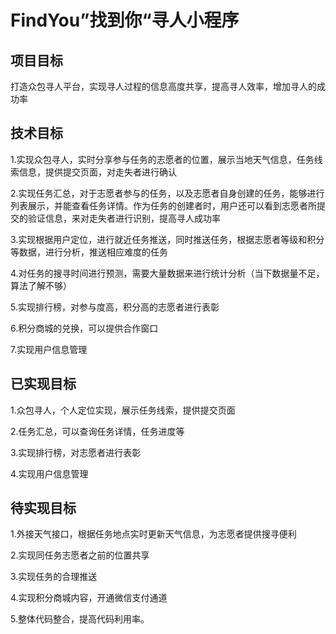 # FindYou”找到你“寻人小程序

## 项目目标

打造众包寻人平台，实现寻人过程的信息高度共享，提高寻人效率，增加寻人的成功率

## 技术目标

1.实现众包寻人，实时分享参与任务的志愿者的位置，展示当地天气信息，任务线索信息，提供提交页面，对走失者进行确认

2.实现任务汇总，对于志愿者参与的任务，以及志愿者自身创建的任务，能够进行列表展示，并能查看任务详情。作为任务的创建者时，用户还可以看到志愿者所提交的验证信息，来对走失者进行识别，提高寻人成功率

3.实现根据用户定位，进行就近任务推送，同时推送任务，根据志愿者等级和积分等数据，进行分析，推送相应难度的任务

4.对任务的搜寻时间进行预测，需要大量数据来进行统计分析（当下数据量不足，算法了解不够）

5.实现排行榜，对参与度高，积分高的志愿者进行表彰

6.积分商城的兑换，可以提供合作窗口

7.实现用户信息管理

## 已实现目标

1.众包寻人，个人定位实现，展示任务线索，提供提交页面

2.任务汇总，可以查询任务详情，任务进度等

3.实现排行榜，对志愿者进行表彰

4.实现用户信息管理

## 待实现目标

1.外接天气接口，根据任务地点实时更新天气信息，为志愿者提供搜寻便利

2.实现同任务志愿者之前的位置共享

3.实现任务的合理推送

4.实现积分商城内容，开通微信支付通道

5.整体代码整合，提高代码利用率。
